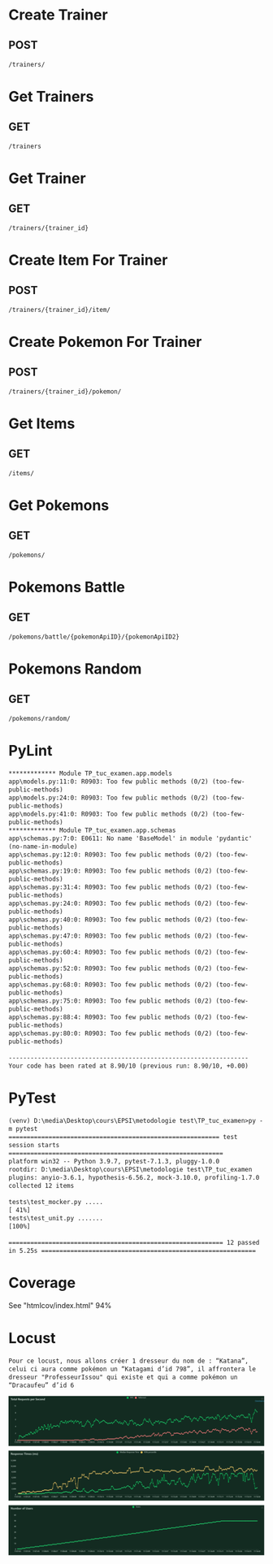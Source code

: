 # Create Trainer
## POST
```
/trainers/
```

# Get Trainers
## GET
```
/trainers
```

# Get Trainer
## GET
```
/trainers/{trainer_id}
```

# Create Item For Trainer
## POST
```
/trainers/{trainer_id}/item/
```

# Create Pokemon For Trainer
## POST
```
/trainers/{trainer_id}/pokemon/
```

# Get Items
## GET
```
/items/
```

# Get Pokemons
## GET
```
/pokemons/
```

# Pokemons Battle
## GET
```
/pokemons/battle/{pokemonApiID}/{pokemonApiID2}
```
# Pokemons Random
## GET
```
/pokemons/random/
```

# PyLint
```
************* Module TP_tuc_examen.app.models
app\models.py:11:0: R0903: Too few public methods (0/2) (too-few-public-methods)
app\models.py:24:0: R0903: Too few public methods (0/2) (too-few-public-methods)
app\models.py:41:0: R0903: Too few public methods (0/2) (too-few-public-methods)
************* Module TP_tuc_examen.app.schemas
app\schemas.py:7:0: E0611: No name 'BaseModel' in module 'pydantic' (no-name-in-module)
app\schemas.py:12:0: R0903: Too few public methods (0/2) (too-few-public-methods)
app\schemas.py:19:0: R0903: Too few public methods (0/2) (too-few-public-methods)
app\schemas.py:31:4: R0903: Too few public methods (0/2) (too-few-public-methods)
app\schemas.py:24:0: R0903: Too few public methods (0/2) (too-few-public-methods)
app\schemas.py:40:0: R0903: Too few public methods (0/2) (too-few-public-methods)
app\schemas.py:47:0: R0903: Too few public methods (0/2) (too-few-public-methods)
app\schemas.py:60:4: R0903: Too few public methods (0/2) (too-few-public-methods)
app\schemas.py:52:0: R0903: Too few public methods (0/2) (too-few-public-methods)
app\schemas.py:68:0: R0903: Too few public methods (0/2) (too-few-public-methods)
app\schemas.py:75:0: R0903: Too few public methods (0/2) (too-few-public-methods)
app\schemas.py:88:4: R0903: Too few public methods (0/2) (too-few-public-methods)
app\schemas.py:80:0: R0903: Too few public methods (0/2) (too-few-public-methods)

------------------------------------------------------------------
Your code has been rated at 8.90/10 (previous run: 8.90/10, +0.00)
```

# PyTest
```
(venv) D:\media\Desktop\cours\EPSI\metodologie test\TP_tuc_examen>py -m pytest                                                             ========================================================== test session starts ===========================================================
platform win32 -- Python 3.9.7, pytest-7.1.3, pluggy-1.0.0
rootdir: D:\media\Desktop\cours\EPSI\metodologie test\TP_tuc_examen
plugins: anyio-3.6.1, hypothesis-6.56.2, mock-3.10.0, profiling-1.7.0
collected 12 items

tests\test_mocker.py .....                                                                                                          [ 41%]
tests\test_unit.py .......                                                                                                          [100%]

=========================================================== 12 passed in 5.25s ===========================================================
```


# Coverage
See "htmlcov/index.html" 94%

# Locust
    Pour ce locust, nous allons créer 1 dresseur du nom de : “Katana”, celui ci aura comme pokémon un “Katagami d’id 798”, il affrontera le dresseur "ProfesseurIssou" qui existe et qui a comme pokémon un “Dracaufeu” d’id 6

![image](total_requests_per_second_1667923615.png "Graph")